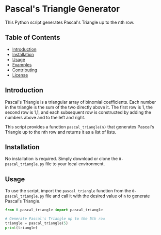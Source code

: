 # Pascal's Triangle Generator

This Python script generates Pascal's Triangle up to the nth row.

## Table of Contents

- [Introduction](#introduction)
- [Installation](#installation)
- [Usage](#usage)
- [Examples](#examples)
- [Contributing](#contributing)
- [License](#license)

## Introduction

Pascal's Triangle is a triangular array of binomial coefficients. Each number in the triangle is the sum of the two directly above it. The first row is 1, the second row is 1,1, and each subsequent row is constructed by adding the numbers above and to the left and right.

This script provides a function `pascal_triangle(n)` that generates Pascal's Triangle up to the nth row and returns it as a list of lists.

## Installation

No installation is required. Simply download or clone the `0-pascal_triangle.py` file to your local environment.

## Usage

To use the script, import the `pascal_triangle` function from the `0-pascal_triangle.py` file and call it with the desired value of `n` to generate Pascal's Triangle.

```python
from 0-pascal_triangle import pascal_triangle

# Generate Pascal's Triangle up to the 5th row
triangle = pascal_triangle(5)
print(triangle)
